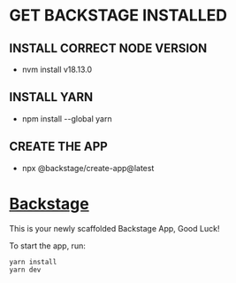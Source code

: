 # GET BACKSTAGE INSTALLED

## INSTALL CORRECT NODE VERSION
- nvm install v18.13.0

## INSTALL YARN
- npm install --global yarn

## CREATE THE APP
- npx @backstage/create-app@latest


# [Backstage](https://backstage.io)

This is your newly scaffolded Backstage App, Good Luck!

To start the app, run:

```sh
yarn install
yarn dev
```
